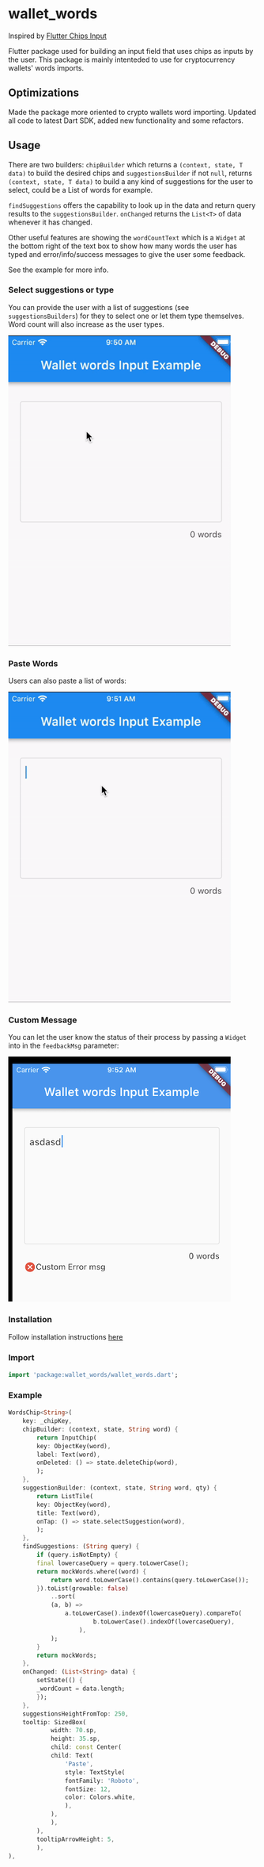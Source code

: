 # wallet_words

Inspired by [Flutter Chips Input](https://pub.dev/packages/flutter_chips_input)

Flutter package used for building an input field that uses chips as inputs by the user. This package is mainly intenteded to use
for cryptocurrency wallets' words imports.

## Optimizations

Made the package more oriented to crypto wallets word importing. Updated all code to latest Dart SDK, added new functionality and some refactors.

## Usage

There are two builders: `chipBuilder` which returns a `(context, state, T data)` to build the desired chips and `suggestionsBuilder` if not `null`, returns `(context, state, T data)` to build a any kind of suggestions for the user to select, could be a List of words for example.

`findSuggestions` offers the capability to look up in the data and return query results to the `suggestionsBuilder`. `onChanged` returns the `List<T>`
of data whenever it has changed.

Other useful features are showing the `wordCountText` which is a `Widget` at the bottom right of the text box to show how many words the user has typed and error/info/success messages to give the user some feedback.

See the example for more info.

### Select suggestions or type

You can provide the user with a list of suggestions (see `suggestionsBuilders`) for they to select one or let them type themselves.
Word count will also increase as the user types.

![General Example](./media/general_example.gif)

### Paste Words

Users can also paste a list of words:

![Word Pasting](./media/paste_example.gif)

### Custom Message

You can let the user know the status of their process by passing a `Widget` into in the `feedbackMsg` parameter:

![Word Pasting](./media/custom_msg.png)

### Installation

Follow installation instructions [here](https://pub.dartlang.org/packages/wallet_words#-installing-tab-)

### Import

```dart
import 'package:wallet_words/wallet_words.dart';
```

### Example

```dart
WordsChip<String>(
    key: _chipKey,
    chipBuilder: (context, state, String word) {
        return InputChip(
        key: ObjectKey(word),
        label: Text(word),
        onDeleted: () => state.deleteChip(word),
        );
    },
    suggestionBuilder: (context, state, String word, qty) {
        return ListTile(
        key: ObjectKey(word),
        title: Text(word),
        onTap: () => state.selectSuggestion(word),
        );
    },
    findSuggestions: (String query) {
        if (query.isNotEmpty) {
        final lowercaseQuery = query.toLowerCase();
        return mockWords.where((word) {
            return word.toLowerCase().contains(query.toLowerCase());
        }).toList(growable: false)
            ..sort(
            (a, b) =>
                a.toLowerCase().indexOf(lowercaseQuery).compareTo(
                        b.toLowerCase().indexOf(lowercaseQuery),
                    ),
            );
        }
        return mockWords;
    },
    onChanged: (List<String> data) {
        setState(() {
        _wordCount = data.length;
        });
    },
    suggestionsHeightFromTop: 250,
    tooltip: SizedBox(
            width: 70.sp,
            height: 35.sp,
            child: const Center(
            child: Text(
                'Paste',
                style: TextStyle(
                fontFamily: 'Roboto',
                fontSize: 12,
                color: Colors.white,
                ),
            ),
            ),
        ),
        tooltipArrowHeight: 5,
        ),
),
```
